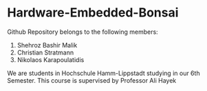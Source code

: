# Hardware-Embedded-Bonsai
Github Repository belongs to the following members:
1) Shehroz Bashir Malik
2) Christian Stratmann
3) Nikolaos Karapoulatidis

We are students in Hochschule Hamm-Lippstadt studying in our 6th Semester. This course is supervised by Professor Ali Hayek

